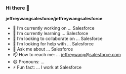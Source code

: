 ### Hi there 👋

**jeffreywangsalesforce/jeffreywangsalesforce**

- 🔭 I’m currently working on ... Salesforce
- 🌱 I’m currently learning ... Salesforce
- 👯 I’m looking to collaborate on ... Salesforce
- 🤔 I’m looking for help with ... Salesforce
- 💬 Ask me about ... Salesforce
- 📫 How to reach me: ... jeffreywang@salesforce.com
- 😄 Pronouns: ... 
- ⚡ Fun fact: ... I work at Salesforce
